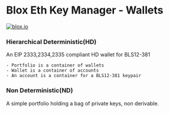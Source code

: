 # Blox Eth Key Manager - Wallets


[![blox.io](https://s3.us-east-2.amazonaws.com/app-files.blox.io/static/media/powered_by.png)](https://blox.io)

### Hierarchical Deterministic(HD)

An EIP 2333,2334,2335 compliant HD wallet for BLS12-381

    - Portfolio is a container of wallets
    - Wallet is a container of accounts
    - An account is a container for a BLS12-381 keypair

### Non Deterministic(ND)
A simple portfolio holding a bag of private keys, non derivable.
